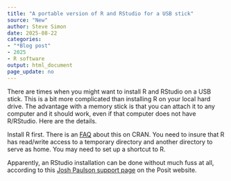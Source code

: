 ```yaml
---
title: "A portable version of R and RStudio for a USB stick"
source: "New"
author: Steve Simon
date: 2025-08-22
categories: 
- "*Blog post"
- 2025
- R software
output: html_document
page_update: no
---
```


There are times when you might want to install R and RStudio on a USB stick. This is a bit more complicated than installing R on your local hard drive. The advantage with a memory stick is that you can attach it to any computer and it should work, even if that computer does not have R/RStudio. Here are the details.

<!---more--->

Install R first. There is an [FAQ][ref-cran-nodate] about this on CRAN. You need to insure that R has read/write access to a temporary directory and another directory to serve as home. You may need to set up a shortcut to R.

Apparently, an RStudio installation can be done without much fuss at all, according to this [Josh Paulson support page][ref-paulson-2025] on the Posit website. 

[ref-cran-nodate]: https://cran.r-project.org/bin/windows/base/rw-FAQ.html#Can-I-run-R-from-a-CD-or-USB-drive_003f
[ref-paulson-2025]: https://support.posit.co/hc/en-us/articles/200534467-Creating-a-Portable-Version-of-RStudio-for-a-USB-Drive
